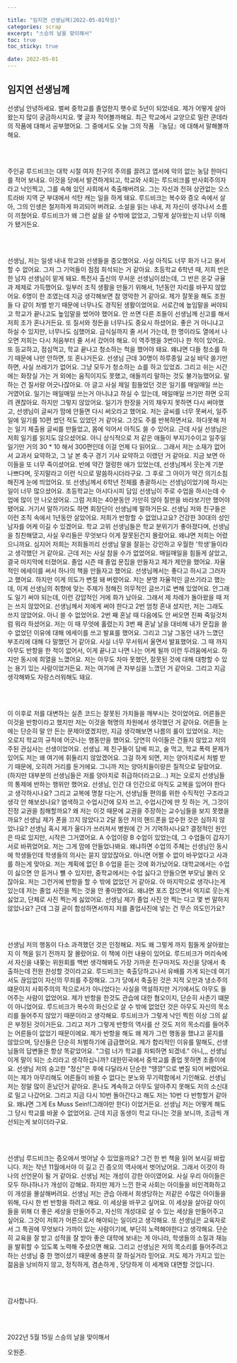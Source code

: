 ```yaml
---

title: "임지연 선생님께(2022-05-01작성)"
categories: scrap
excerpt: "스승의 날을 맞이해서"
toc: true
toc_sticky: true

date: 2022-05-01
---
```


## 임지연 선생님께

선생님 안녕하세요. 벌써 중학교를 졸업한지 햇수로 5년이 되었네요. 제가 어떻게 살아왔는지 많이 궁금하시지요. 몇 글자 적어볼까해요. 최근 학교에서 교양으로 밀란 쿤데라의 작품에 대해서 공부했어요. 그 중에서도 오늘 그의 작품  『농담』에 대해서 말해볼까해요. 

<br>
<br>


주인공 루드비크는 대학 시절 여자 친구의 주의를 끌려고 엽서에 악의 없는 농담 한마디를 적어 보내요. 이것을 당에서 발견하게되고, 학교와 사회는 루드비크를 반사회주의자라고 낙인찍고, 그를 속해 있던 사회에서 축출해버려요. 그는 자신과 전혀 상관없는 오스트라바 지역 군 부대에서 석탄 캐는 일을 하게 돼요. 루드비크는 복수와 증오 속에서 살아, 그의 인생은 철저하게 파괴되어 버려요. 소설을 읽는 내내, 저 자신이 생각나서 소름이 끼쳤어요. 루드비크가 왜 그런 삶을 살 수밖에 없었고, 그렇게 살아왔는지 너무 이해가 됐거든요.

<br>
<br>


선생님, 저는 일생 내내 학교와 선생들을 증오했어요. 사실 아직도 너무 화가 나고 용서 할 수 없어요. 그저 그 기억들이 점점 희석되는 거 같아요. 초등학교 6학년 때, 저희 반은 한 남자 선생님이 맡게 돼요. 특전사 출신의 무서운 선생님이셨는데, 그 반은 온갖 규율과 제제로 가득했어요. 일부러 조직 생활을 만들기 위해서, 1년동안 자리를 바꾸지 않았어요. 6명이 한 조였는데 지금 생각해보면 참 영악한 거 같아요. 제가 잘못을 해도 조원들 다 같이 처벌 받기 때문에 너무나도 경직된 생활이었어요. 서로간에 높임말을 써야되고 학교가 끝나고도 높임말을 썼어야 했어요. 안 쓰면 다른 조들이 선생님께 신고를 해서 저희 조가 혼나거든요. 또 질서와 정돈을 너무나도 중요시 하셨어요. 좋은 거 아니냐고 하실 수 있지만, 너무나도 심했어요. 급식실까지 줄 서서 가는데, 한 명이라도 열에서 나오면 저희는 다시 처음부터 줄 서서 갔어야 해요. 이 역주행을 3번이나 한 적이 있어요. 또 등교하고, 점심먹고, 학교 끝나고 청소하는 척을 했어야 돼요. 왜냐면 다들 청소를 하기 때문에 나만 안하면, 또 혼나거든요. 선생님 근데 30명이 하루종일 교실 바닥 쓸기만 하면, 사실 쓰레기가 없어요. 그냥 모두가 청소하는 쇼를 하고 있었죠. 그리고 쉬는 시간에는 화장실 가는 거 외에는 움직이지도 못했고, 애들끼리 말하는 것도 불가능했어요. 말하는 건 질서랑 어긋나잖아요. 아 글고 사실 제일 힘들었던 것은 일기를 매일매일 쓰는 거였어요. 일기는 매일매일 쓰는거 아니냐고 하실 수 있는데, 매일매일 쓰기만 하면 오히려 괜찮아요. 하지만 그렇지 않았어요. 일기가 한장을 거의 채우지 못하면 다시 써야했고, 선생님이 글씨가 맘에 안들면 다시 써오라고 했어요. 저는 글씨를 너무 못써서, 일주일에 일기를 10편 썼던 적도 있었던 거 같아요. 그것도 주를 반복하면서요. 하다못해 저는 일기 제출용 글씨를 만들었고, 몸에 익어서 아직도 쓸 수 있어요. 근데 사실 선생님은 저희 일기를 읽지도 않으셨어요. 아니 상식적으로 저 같은 애들이 부지기수이고 일주일 일기만 거의 30 * 10 해서 300편인데 이걸 언제 다 읽어요... 그래서 저는 소재가 없어서 교과서 요약하고, 그 날 본 축구 경기 기사 요약하고 이랬던 거 같아요. 지금 보면 아이들을 또 너무 죽이셨어요. 반에 약간 껄렁한 애가 있었는데, 선생님께서 웃는게 기분 나쁘다며, 웃지말라고 이런 식으로 말씀하시더라구요. 그 후로 그 아이가 약간 의기소침해진게 눈에 띄었어요. 또 선생님께서 6학년 전체를 총괄하시는 선생님이었기에 하시는 일이 너무 많으셨어요. 초등학교는 아시다시피 담임 선생님이 주로 수업을 하시는데 수업에 많이 안 나오셨어요. 그럼 저희는 40분동안 가만히 앉아 칠판을 바라보기만 했어야 됐어요. 거기서 말하기라도 하면 회장단이 선생님께 말하거든요. 선생님 저와 친구들은 이런 조직 속에서 1년동안 살았어요. 저희가 반항할 수 없었냐고요? 건강한 30대의 성인 남자를 어케 이길 수 있겠어요. 학교 고위 선생님들은 학교 분위기가 좋아졌다며, 선생님을 칭찬해댔고, 사실 우리들은 무엇보다 이게 잘못된건지 몰랐어요. 왜냐면 저희는 어렸으니까요. 심지어 저희는 저희들끼리 선생님 말을 잘듣는 강인하고 우월한 '학생'들이라고 생각했던 거 같아요. 근데 저는 사실 참을 수가 없었어요. 매일매일을 힘들게 살았고, 결국 마지막에 터졌어요. 졸업 시즌 때 졸업 문집을 만들자고 제가 제안을 했어요. 자율적인 에세이를 써서 하나의 책을 만들자고 했어요. 선생님께서는 좋다고 하시고 그러자고 했어요. 하지만 이게 의도가 변절 돼 버렸어요. 저는 분명 자율적인 글쓰기라고 했는데, 이게 선생님의 취향에 맞는 주제가 정해진 의무적인 글쓰기로 변해 있었어요. 안그래도 일기 써야 되는데, 이런 강압적인 거에 화가 났아요. 그래서 제 차례가 돌아왔을 때 저는 쓰지 않았어요. 선생님께서 저에게 써야 한다고 2번 엄청 혼내 셨지만, 저는 그래도 쓰지 않았어요. 아니 쓸 수 없었어요. 2번 째 혼날 때 다음에도 안 써오면 진짜 죽일것처럼 뭐라 하셨어요. 저는 이 때 무엇에 홀렸는지 3번 째 혼날 날을 대비해 내가 문집을 쓸 수 없었던 이유에 대해 에세이를 쓰고 발표를 했어요. 그리고 그날 그동안 내가 느꼈던 부조리에 대해 다 말했던 거 같아요. 사실 너무 무서워서 울면서 발표했어요. 그 때 까지 아무도 반항을 한 적이 없어서, 이게 끝나고 나면 나는 어케 될까 이런 두려움에서요. 하지만 동시에 희열을 느꼈어요. 저는 아무도 차마 못했던, 잘못된 것에 대해 대항할 수 있는 용기 있는 사람이었거든요. 저는 여기에 큰 자부심을 느꼈던 거 같아요. 그리고 지금 생각해봐도 자랑스러워해도 돼요.

<br>
<br>


이 이후로 저를 대변하는 실존 코드는 잘못된 가치들을 깨부시는 것이었어요. 어른들은 이것을 반항이라고 했지만 저는 이것을 혁명의 차원에서 생각했던 거 같아요. 어른들 눈에는 단순히 말 안 든는 문제아였겠지만, 지금 생각해보면 나름의 룰이 있었어요. 저는 오로지 학교의 규칙에 어긋나는 행동만을 했어요. 당연히 아이들은 건들지 않았고 저의 주된 관심사는 선생이었어요. 선생님. 제 친구들이 담배 피고, 술 먹고, 학교 폭력 문제가 있어도 저는 왜 여기에 휘둘리지 않았겠어요. 그걸 하게 되면, 저는 양아치로서 처벌 받기 때문에, 오히려 거리를 둔거에요. 그니까 저는 양아치들이랑은 질적으로 달랐어요. (하지만 대부분의 선생님들은 저를 양아치로 취급하더라고요...) 저는 오로지 선생님들의 통제에 반하는 행위만 했어요. 선생님, 인간 대 인간으로 아직도 교복을 입어야 한다고 생각하시나요? 그리고 교복에 명찰 다는거, 선생님들 편의를 위한 수직적인 구조라고 생각 안 해보셨나요? 염색하고 수업시간에 모자 쓰고, 수업시간에 딴 짓 하는 거, 그것이 진정 교권을 침해할까요? 왜 저는 이것 때문에 교권을 주장하는 교수님들을 보지 못했을까요? 선생님 제가 폰을 끄지 않았다고 2달 동안 저의 핸드폰을 압수한 것은 심하지 않았나요? 선생님 혹시 제가 울다가 쓰러져서 병원에 간 거 기억하시나요? 결정적인 원인은 따로 있지만, 시작은 그거였어요. A 수업이랑 B 수업이 있었는데, 그 수업들이 갑자기 서로 바뀌었어요. 저는 그게 맘에 안들었나봐요. 왜냐하면 수업의 주체는 선생님인 동시에 학생들인데 학생들의 의사는 묻지 않았잖아요. 아니면 어쩔 수 없이 바꾸었다고 사과를 하는게 맞아요. 저는 계획에 없던 B 수업을 듣는 것에 화가났어요. 대학교에서는 수업이 싫으면 안 듣거나 뺼 수 있지만, 중학교에서는 수업 싫다고 안들으면 부모님 불러 오잖아요. 저는 그런거에 반항을 할 수 밖에 없었던 거 같아요. 아 마지막으로 생각나는게 있는데 저는 졸업 사진을 찍는 것을 안 좋아했어요. 왜냐면 포즈 잡으면서 억지로 웃는게 싫었고, 단체로 사진 찍는게 싫었어요. 선생님 제가 졸업 사진 안 찍는 다고 몇 번 말하지 않았나요? 근데 그걸 굳이 합성하면서까지 저를 졸업사진에 넣는 건 무슨 의도인가요? 

<br>
<br>



선생님 저의 행동이 다소 과격했던 것은 인정해요. 저도 왜 그렇게 까지 힘들게 살아왔는지 이 책을 읽기 전까지 잘 몰랐어요. 이 책에 이런 내용이 있어요. 루드비크가 머리속에서 자신을 내쫒는 위원회를 백번 생각해봐도 가장 가까운 친구마저도 자신을 당에서 축출하는데 전원 찬성할 것이라고요. 루드비크는 축출당하고나서 유배를 가게 되는데 여기서도 끊임없이 자신의 무죄를 주장해요. 그가 당에서 축출된 것은 지적 오만과 냉소주의 떄문이지 사회주의의 적으로서가 아니었다는 사실을 역설하지만 거기에서도 아무도 들어주는 사람이 없었어요. 제가 반항을 한것도 관습에 대한 혐오이지, 단순히 사춘기 떄문이 아니었어요. 루드비크가 복수의 화신으로 살 수 밖에 없었던 것은 아무도 자신의 목소리를 들어주지 않았기 때문이라고 생각해요. 루드비크가 그렇게 낙인 찍힌 이상 그의 삶은 부정된 것이거든요. 그리고 저가 그렇게 반항의 역사를 산 것도 저의 목소리를 들어주는 어른들이 없었기 때문이에요. 제가 반항을 해도 왜 제가 그런 행동을 했냐고 묻지를 않았으며, 당신들은 단순히 처벌하기에 급급했어요. 제가 합리적인 이유를 말해도, 선생님들의 답변들은 항상 똑같았어요. "그럼 너가 학교를 자퇴하면 되겠네." 아니,,, 선생님 이게 말이 되는 소리라고 생각하십니까? 대한민국에서 중학교를 졸업 못하면 초졸이에요. 선생님 저의 숭고한 "정신"은 후에 다달라서 단순한 "땡깡"으로 변질 되어 버렸어요. 이는 제가 아무리해도 어른들이 바뀔 수 없다는 분노와 무기력함에서 기인해요. 선생님 저는 정말 많이 혼났던거 같아요. 혼나도 계속하고 아무도 알아주지 못해도 저의 소신대로 밀고 나갔어요. 그리고 지금 다시 10번 돌아간다고 해도 저는 10번 다 반항할거 같아요. 왜냐면 그게 Es Muss Sein!(그래야만 한다) 이었거든요. 선생님 저는 어떻게 해도 그 당시 학교를 바꿀 수 없었어요. 근데 지금 동생이 학교 다니는 것을 보니까, 조금씩 개선되는게 보이더라구요. 

<br>
<br>

선생님 루드비크는 증오에서 벗어날 수 있었을까요? 그건 한 번 책을 읽어 보시길 바랍니다. 저는 작년 11월에서야 이 길고 긴 증오의 역사에서 벗어났어요. 그래서 이것이 하나의 선언문이 될 거 같아요. 선생님 저는 개성이 강한 아이였어요. 사실 우리 아이들은 모두 하나하나가 개성이 강해요. 하지만 제가 느낀 한국 사회는 아이들을 비인격화하고 이 개성을 몰살해버려요. 선생님 저는 관습 아래서 희생당하는 저같은 수많은 아이들을 위해, 다시 한 번 반항을 하려고 해요. 이 세상을 바꾸고 싶어요. 이 세상을 살아갈 아이들을 위해 더 좋은 세상을 만들어주고, 자신의 개성대로 살 수 있는 세상을 만들어주고 싶어요. 그것이 저희가 어른으로서 해야되는 일이라고 생각해요. 또 선생님은 교육자로서 그 특권에 무엇보다 가까이 있는 사람이기에, 부단히 노력해야한다고 생각해요. 단순히 교육을 잘 받고 성적을 잘 받아 좋은 대학에 보내는 게 아니라, 학생들의 소질과 재능을 발휘할 수 있도록 노력해 주셨으면 해요. 그리고 선생님은 저의 목소리를 들어주려고 하는 선생님 중 한 명이셨기 때문에 충분히 잘 하실거라 믿어요. 저도 제가 가지고 있는 젊음을 낭비하지 않고, 정직하게, 겸손하게 , 당당하게 이 세계와 대면할 것입니다. 

<br>
<br>

감사합니다.

<br>
<br>

2022년 5월 15일 스승의 날을 맞이해서

오원준.










